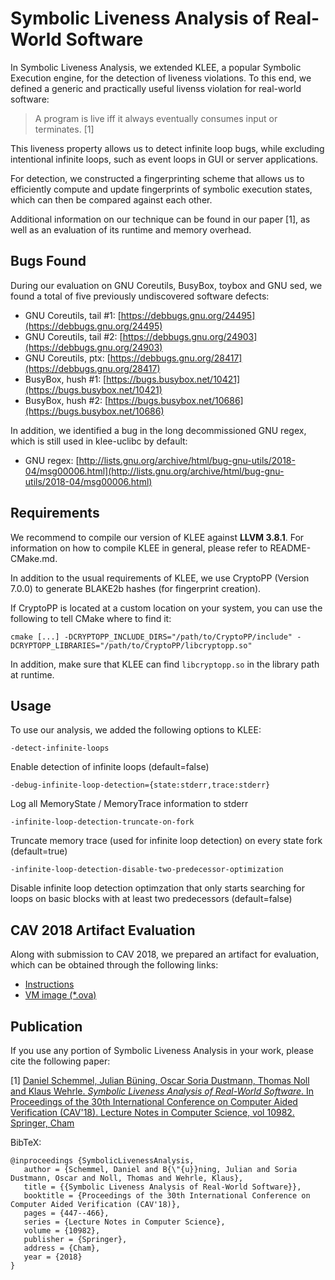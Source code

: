 # Symbolic Liveness Analysis of Real-World Software

In Symbolic Liveness Analysis, we extended KLEE, a popular Symbolic Execution engine, for the detection of liveness violations.
To this end, we defined a generic and practically useful livenss violation for real-world software:

> A program is live iff it always eventually consumes input or terminates. [1]

This liveness property allows us to detect infinite loop bugs, while excluding intentional infinite loops, such as event loops in GUI or server applications.

For detection, we constructed a fingerprinting scheme that allows us to efficiently compute and update fingerprints of symbolic execution states, which can then be compared against each other.

Additional information on our technique can be found in our paper [1], as well as an evaluation of its runtime and memory overhead.

## Bugs Found

During our evaluation on GNU Coreutils, BusyBox, toybox and GNU sed, we found a total of five previously undiscovered software defects:

  * GNU Coreutils, tail #1: [https://debbugs.gnu.org/24495](https://debbugs.gnu.org/24495)
  * GNU Coreutils, tail #2: [https://debbugs.gnu.org/24903](https://debbugs.gnu.org/24903)
  * GNU Coreutils, ptx: [https://debbugs.gnu.org/28417](https://debbugs.gnu.org/28417)
  * BusyBox, hush #1: [https://bugs.busybox.net/10421](https://bugs.busybox.net/10421)
  * BusyBox, hush #2: [https://bugs.busybox.net/10686](https://bugs.busybox.net/10686)

In addition, we identified a bug in the long decommissioned GNU regex, which is still used in klee-uclibc by default:

  * GNU regex: [http://lists.gnu.org/archive/html/bug-gnu-utils/2018-04/msg00006.html](http://lists.gnu.org/archive/html/bug-gnu-utils/2018-04/msg00006.html)

## Requirements

We recommend to compile our version of KLEE against **LLVM 3.8.1**. For information on how to compile KLEE in general, please refer to README-CMake.md.

In addition to the usual requirements of KLEE, we use CryptoPP (Version 7.0.0) to generate BLAKE2b hashes (for fingerprint creation).

If CryptoPP is located at a custom location on your system, you can use the following to tell CMake where to find it:

```
cmake [...] -DCRYPTOPP_INCLUDE_DIRS="/path/to/CryptoPP/include" -DCRYPTOPP_LIBRARIES="/path/to/CryptoPP/libcryptopp.so"
```

In addition, make sure that KLEE can find `libcryptopp.so` in the library path at runtime.

## Usage

To use our analysis, we added the following options to KLEE:

```
-detect-infinite-loops
```
Enable detection of infinite loops (default=false)

```
-debug-infinite-loop-detection={state:stderr,trace:stderr}
```
Log all MemoryState / MemoryTrace information to stderr

```
-infinite-loop-detection-truncate-on-fork
```
Truncate memory trace (used for infinite loop detection) on every state fork (default=true)

```
-infinite-loop-detection-disable-two-predecessor-optimization
```
Disable infinite loop detection optimzation that only starts searching for loops on basic blocks with at least two predecessors (default=false)

## CAV 2018 Artifact Evaluation

Along with submission to CAV 2018, we prepared an artifact for evaluation, which can be obtained through the following links:

  * [Instructions](https://www.dropbox.com/s/xzg8vebwrgaic73/cav18-SymbolicLivenessAnalysis.txt?dl=0)
  * [VM image (*.ova)](https://www.dropbox.com/s/q01nh5fvin79l0w/cav18-SymbolicLivenessAnalysis.ova?dl=0)

## Publication

If you use any portion of Symbolic Liveness Analysis in your work, please cite the following paper:

[1] [Daniel Schemmel, Julian Büning, Oscar Soria Dustmann, Thomas Noll and Klaus Wehrle. *Symbolic Liveness Analysis of Real-World Software*. In Proceedings of the 30th International Conference on Computer Aided Verification (CAV'18). Lecture Notes in Computer Science, vol 10982. Springer, Cham](https://link.springer.com/chapter/10.1007/978-3-319-96142-2_27)

BibTeX:
```
@inproceedings {SymbolicLivenessAnalysis,
   author = {Schemmel, Daniel and B{\"{u}}ning, Julian and Soria Dustmann, Oscar and Noll, Thomas and Wehrle, Klaus},
   title = {{Symbolic Liveness Analysis of Real-World Software}},
   booktitle = {Proceedings of the 30th International Conference on Computer Aided Verification (CAV'18)},
   pages = {447--466},
   series = {Lecture Notes in Computer Science},
   volume = {10982},
   publisher = {Springer},
   address = {Cham},
   year = {2018}
}
```
